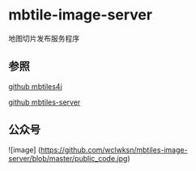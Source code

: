 # mbtile-image-server
地图切片发布服务程序

## 参照

[github mbtiles4j](https://github.com/jtreml/mbtiles4j)

[github mbtiles-server](https://github.com/agorshkov23/mbtiles-server)



## 公众号
 ![image] (https://github.com/wclwksn/mbtiles-image-server/blob/master/public_code.jpg)
